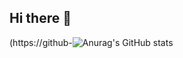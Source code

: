 ## Hi there 👋
(https://github-![Anurag's GitHub stats](https://github-readme-stats.vercel.app/api?aLexa163-JV=anuraghazra&hide=contribs,prs)
